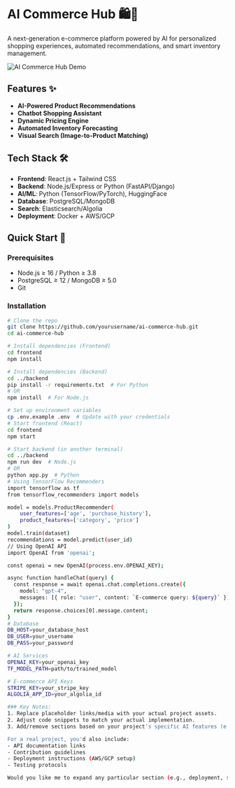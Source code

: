 # AI Commerce Hub 🛍️🤖

A next-generation e-commerce platform powered by AI for personalized shopping experiences, automated recommendations, and smart inventory management.

![AI Commerce Hub Demo](https://example.com/path-to-demo-gif-or-image.png) <!-- Replace with your actual demo media -->

## Features ✨
- **AI-Powered Product Recommendations**  
- **Chatbot Shopping Assistant**  
- **Dynamic Pricing Engine**  
- **Automated Inventory Forecasting**  
- **Visual Search (Image-to-Product Matching)**  

## Tech Stack 🛠️
- **Frontend**: React.js + Tailwind CSS  
- **Backend**: Node.js/Express or Python (FastAPI/Django)  
- **AI/ML**: Python (TensorFlow/PyTorch), HuggingFace  
- **Database**: PostgreSQL/MongoDB  
- **Search**: Elasticsearch/Algolia  
- **Deployment**: Docker + AWS/GCP  

## Quick Start 🚀

### Prerequisites
- Node.js ≥ 16 / Python ≥ 3.8  
- PostgreSQL ≥ 12 / MongoDB ≥ 5.0  
- Git  

### Installation
```bash
# Clone the repo
git clone https://github.com/yourusername/ai-commerce-hub.git
cd ai-commerce-hub

# Install dependencies (Frontend)
cd frontend
npm install

# Install dependencies (Backend)
cd ../backend
pip install -r requirements.txt  # For Python
# OR
npm install  # For Node.js

# Set up environment variables
cp .env.example .env  # Update with your credentials
# Start frontend (React)
cd frontend
npm start

# Start backend (in another terminal)
cd ../backend
npm run dev  # Node.js
# OR
python app.py  # Python
# Using TensorFlow Recommenders
import tensorflow as tf
from tensorflow_recommenders import models

model = models.ProductRecommender(
    user_features=['age', 'purchase_history'],
    product_features=['category', 'price']
)
model.train(dataset)
recommendations = model.predict(user_id)
// Using OpenAI API
import OpenAI from 'openai';

const openai = new OpenAI(process.env.OPENAI_KEY);

async function handleChat(query) {
  const response = await openai.chat.completions.create({
    model: "gpt-4",
    messages: [{ role: "user", content: `E-commerce query: ${query}` }]
  });
  return response.choices[0].message.content;
}
# Database
DB_HOST=your_database_host
DB_USER=your_username
DB_PASS=your_password

# AI Services
OPENAI_KEY=your_openai_key
TF_MODEL_PATH=path/to/trained_model

# E-commerce API Keys
STRIPE_KEY=your_stripe_key
ALGOLIA_APP_ID=your_algolia_id

### Key Notes:
1. Replace placeholder links/media with your actual project assets.
2. Adjust code snippets to match your actual implementation.
3. Add/remove sections based on your project's specific AI features (e.g., add "Computer Vision Integration" if you have image-based search).

For a real project, you'd also include:
- API documentation links
- Contribution guidelines
- Deployment instructions (AWS/GCP setup)
- Testing protocols

Would you like me to expand any particular section (e.g., deployment, specific AI integrations)?
